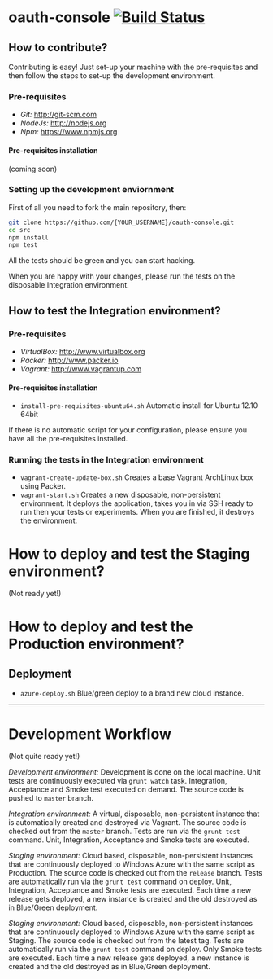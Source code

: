 oauth-console [![Build Status](https://travis-ci.org/bettiolo/oauth-console.svg?branch=master)](https://travis-ci.org/bettiolo/oauth-console)
=============

## How to contribute?

Contributing is easy! Just set-up your machine with the pre-requisites and then follow the steps to set-up the development environment.

### Pre-requisites

- *Git:* http://git-scm.com
- *NodeJs:* http://nodejs.org
- *Npm:* https://www.npmjs.org

#### Pre-requisites installation

(coming soon)

### Setting up the development enviornment

First of all you need to fork the main repository, then:

```bash
git clone https://github.com/{YOUR_USERNAME}/oauth-console.git
cd src
npm install
npm test
```

All the tests should be green and you can start hacking. 

When you are happy with your changes, please run the tests on the disposable Integration environment.

## How to test the Integration environment?

### Pre-requisites

- *VirtualBox:* http://www.virtualbox.org
- *Packer:* http://www.packer.io
- *Vagrant:* http://www.vagrantup.com

#### Pre-requisites installation

- `install-pre-requisites-ubuntu64.sh` Automatic install for Ubuntu 12.10 64bit

If there is no automatic script for your configuration, please ensure you have all the pre-requisites installed.

### Running the tests in the Integration environment

- `vagrant-create-update-box.sh` Creates a base Vagrant ArchLinux box using Packer.
- `vagrant-start.sh` Creates a new disposable, non-persistent environment. It deploys the application, takes you in via SSH ready to run then your tests or experiments. When you are finished, it destroys the environment.

# How to deploy and test the Staging environment?

(Not ready yet!)

# How to deploy and test the Production environment?

## Deployment

- `azure-deploy.sh` Blue/green deploy to a brand new cloud instance.

- - -

# Development Workflow 

(Not quite ready yet!)

*Development environment:* Development is done on the local machine. Unit tests are continuously executed via `grunt watch` task. Integration, Acceptance and Smoke test executed on demand. The source code is pushed to `master` branch.

*Integration environment:* A virtual, disposable, non-persistent instance that is automatically created and destroyed via Vagrant. The source code is checked out from the `master` branch. Tests are run via the `grunt test` command. Unit, Integration, Acceptance and Smoke tests are executed.

*Staging environment:* Cloud based, disposable, non-persistent instances that are continuously deployed to Windows Azure with the same script as Production. The source code is checked out from the `release` branch. Tests are automatically run via the `grunt test` command on deploy. Unit, Integration, Acceptance and Smoke tests are executed. Each time a new release gets deployed, a new instance is created and the old destroyed as in Blue/Green deployment.

*Staging environment:* Cloud based, disposable, non-persistent instances that are continuously deployed to Windows Azure with the same script as Staging. The source code is checked out from the latest tag. Tests are automatically run via the `grunt test` command on deploy. Only Smoke tests are executed. Each time a new release gets deployed, a new instance is created and the old destroyed as in Blue/Green deployment.

